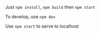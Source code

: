 Just `npm install`, `npm build` then `npm start`

To develop, use `npm dev`

Use `npm start` to serve to localhost
